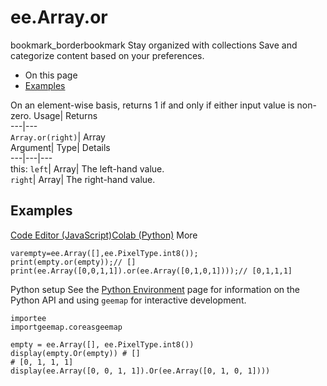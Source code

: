  
#  ee.Array.or 
bookmark_borderbookmark Stay organized with collections  Save and categorize content based on your preferences.
  * On this page
  * [Examples](https://developers.google.com/earth-engine/apidocs/ee-array-or#examples)


On an element-wise basis, returns 1 if and only if either input value is non-zero. 
Usage| Returns  
---|---  
`Array.or(right)`| Array  
Argument| Type| Details  
---|---|---  
this: `left`| Array| The left-hand value.  
`right`| Array| The right-hand value.  
## Examples
[Code Editor (JavaScript)](https://developers.google.com/earth-engine/apidocs/ee-array-or#code-editor-javascript-sample)[Colab (Python)](https://developers.google.com/earth-engine/apidocs/ee-array-or#colab-python-sample) More
```
varempty=ee.Array([],ee.PixelType.int8());
print(empty.or(empty));// []
print(ee.Array([0,0,1,1]).or(ee.Array([0,1,0,1])));// [0,1,1,1]
```
Python setup
See the [ Python Environment](https://developers.google.com/earth-engine/guides/python_install) page for information on the Python API and using `geemap` for interactive development.
```
importee
importgeemap.coreasgeemap
```
```
empty = ee.Array([], ee.PixelType.int8())
display(empty.Or(empty)) # []
# [0, 1, 1, 1]
display(ee.Array([0, 0, 1, 1]).Or(ee.Array([0, 1, 0, 1])))
```

